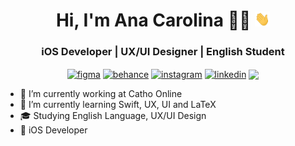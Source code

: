 <h1 align="center">Hi, I'm Ana Carolina 🦻🏽 <img src="https://raw.githubusercontent.com/ABSphreak/ABSphreak/master/gifs/Hi.gif" width="24px" height="24px"></h1>
<h3 align="center">iOS Developer | UX/UI Designer | English Student</h3>

<p align="center">
<a href="https://www.figma.com/@acarolsf"target="blank"><img align="center" width=48px src="https://camo.githubusercontent.com/a86a8278da4c5b5a43330e1ea28e6ba050007a837128b5dff5b35d5ff0f1248a/68747470733a2f2f63646e2d696d616765732d312e6d656469756d2e636f6d2f6d61782f313630302f312a365867664443566e3831415958363858766432492d674032782e706e67" alt="figma" /></a> <a href="https://behance.net/acarolsf"><img align="center" width=48px src="https://seeklogo.com/images/B/behance-icon-logo-287E5C6D93-seeklogo.com.png" alt="behance" /></a>
<a href="https://www.instagram.com/acarolsf"target="blank"><img align="center" width=40px src="https://cdn.icon-icons.com/icons2/836/PNG/512/Instagram_icon-icons.com_66804.png" alt="instagram" /></a>
<a href="https://www.linkedin.com/in/acarolsf/" target="blank"><img align="center" width=48px src="https://img.icons8.com/color/48/000000/linkedin.png" alt="linkedin" /></a>
<a href = "mailto:cscarol20@gmail.com"><img align="center" width=48px src="https://img.icons8.com/color/48/000000/gmail.png" /></a>
</p>
 
- 🔭  I’m currently working at Catho Online
- 🌱  I’m currently learning Swift, UX, UI and LaTeX
- 🎓  Studying English Language, UX/UI Design
- 💼  iOS Developer
 
<!-- <img width=300px alt="Unicorn" src="https://media.giphy.com/media/3ohs4BSacFKI7A717y/giphy.gif" /> -->

